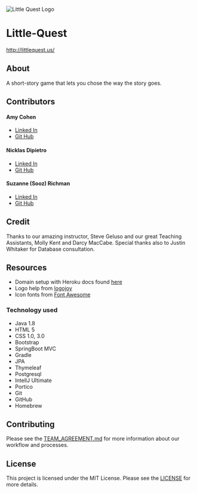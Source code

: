 ![Little Quest Logo](static/images/LQ_small.png)
# Little-Quest
http://littlequest.us/

## About
A short-story game that lets you chose the way the story goes. 

## Contributors

#### Amy Cohen 
* [Linked In](https://www.linkedin.com/in/amyvcohen/)
* [Git Hub](https://github.com/AmyCohen)

#### Nicklas Dipietro
* [Linked In](https://www.linkedin.com/in/nicklasdipietro/)
* [Git Hub](https://github.com/orgs/Little-Quest/people/Seiyaroo)

#### Suzanne (Sooz) Richman
* [Linked In](https://www.linkedin.com/in/suzannerichman/)
* [Git Hub](https://github.com/FavoredFortune)


## Credit

Thanks to our amazing instructor, Steve Geluso and our great Teaching Assistants, Molly Kent and Darcy MacCabe. 
Special thanks also to Justin Whitaker for Database consultation.


## Resources

- Domain setup with Heroku docs found [here](https://devcenter.heroku.com/articles/custom-domains#view-existing-domains)
- Logo help from [logojoy](https://logojoy.com)
- Icon fonts from [Font Awesome](https://fontawesome.com/icons/linkedin?style=brands)


### Technology used
  - Java 1.8
  - HTML 5
  - CSS 1.0, 3.0
  - Bootstrap
  - SpringBoot MVC
  - Gradle
  - JPA
  - Thymeleaf
  - Postgresql
  - IntellJ Ultimate
  - Portico
  - Git
  - GitHub
  - Homebrew
  
  

## Contributing
Please see the [TEAM_AGREEMENT.md](TEAM_AGREEMENT.md) for more information about our workflow and processes.


## License
This project is licensed under the MIT License. Please see the [LICENSE](LICENSE) for more details.
  

